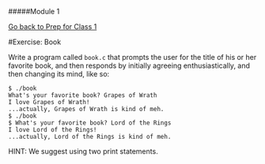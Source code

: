 #####Module 1

[Go back to Prep for Class 1](../../class1-prep#printing-getting-user-input)

#Exercise: Book

Write a program called `book.c` that prompts the user for the title of his or her favorite book, and then responds by initially agreeing enthusiastically, and then changing its mind, like so:

```
$ ./book
What's your favorite book? Grapes of Wrath
I love Grapes of Wrath!
...actually, Grapes of Wrath is kind of meh.
$ ./book
$ What's your favorite book? Lord of the Rings
I love Lord of the Rings!
...actually, Lord of the Rings is kind of meh.
```

HINT: We suggest using two print statements.
